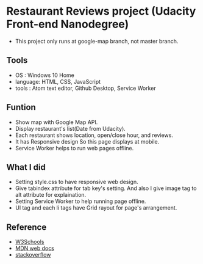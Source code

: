 # Restaurant Reviews project (Udacity Front-end Nanodegree)
- This project only runs at google-map branch, not master branch.
## Tools
- OS : Windows 10 Home
- language: HTML, CSS, JavaScript
- tools : Atom text editor, Github Desktop, Service Worker

## Funtion
- Show map with Google Map API.
- Display restaurant's list(Date from Udacity).
- Each restaurant shows location, open/close hour, and reviews.
- It has Responsive design So this page displays at mobile.
- Service Worker helps to run web pages offline.

## What I did
- Setting style.css to have responsive web design.
- Give tabindex attribute for tab key's setting. And also I give image tag to alt attribute for explaination.
- Setting Service Worker to help running page offline.
- Ul tag and each li tags have Grid rayout for page's arrangement.

## Reference
- [W3Schools](https://www.w3schools.com/)
- [MDN web docs](https://developer.mozilla.org/ko/)
- [stackoverflow](https://stackoverflow.com/)

